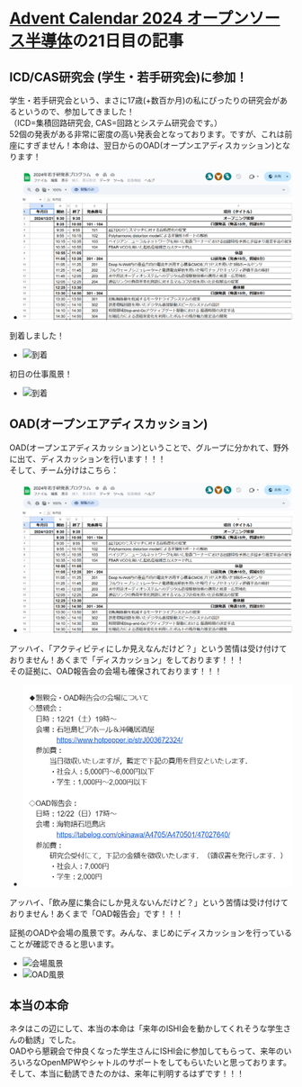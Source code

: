 # [Advent Calendar 2024 オープンソース半導体](https://qiita.com/advent-calendar/2024/osssilicon)の21日目の記事
## ICD/CAS研究会 (学生・若手研究会)に参加！
学生・若手研究会という、まさに17歳(+数百か月)の私にぴったりの研究会があるというので、参加してきました！  
（ICD=集積回路研究会, CAS=回路とシステム研究会です。）  
52個の発表がある非常に密度の高い発表会となっております。ですが、これは前座にすぎません！本命は、翌日からのOAD(オープンエアディスカッション)となります！  

- ![発表スケジュール](images/21_schdule.PNG)

到着しました！  
- ![到着](images/21_airport.PNG)

初日の仕事風景！  
- ![到着](images/21_dringk.PNG)

## OAD(オープンエアディスカッション)
OAD(オープンエアディスカッション)ということで、グループに分かれて、野外に出て、ディスカッションを行います！！！  
そして、チーム分けはこちら：
- ![OAD](images/21_schdule.PNG)

アッハイ、「アクティビティにしか見えなんだけど？」という苦情は受け付けておりません！あくまで「ディスカッション」をしております！！！  
その証拠に、OAD報告会の会場も確保されております！！！  

- ![レポート](images/21_report.PNG)

アッハイ、「飲み屋に集合にしか見えないんだけど？」という苦情は受け付けておりません！あくまで「OAD報告会」です！！！  

証拠のOADや会場の風景です。みんな、まじめにディスカッションを行っていることが確認できると思います。  
- ![会場風景](images/21_photo1.PNG)
- ![OAD風景](images/21_photo_OAD.PNG)


## 本当の本命
ネタはこの辺にして、本当の本命は「来年のISHI会を動かしてくれそうな学生さんの勧誘」でした。  
OADやら懇親会で仲良くなった学生さんにISHI会に参加してもらって、来年のいろいろなOpenMPWやシャトルのサポートをしてもらいたいと思っております。  
そして、本当に勧誘できたのかは、来年に判明するはずです！！！  
